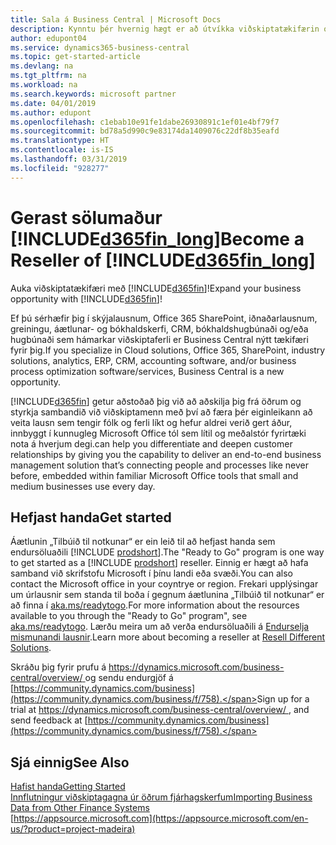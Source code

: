 ```yaml
---
title: Sala á Business Central | Microsoft Docs
description: Kynntu þér hvernig hægt er að útvíkka viðskiptatækifærin og verða samstarfsaðili Microsoft og endursöluaðili fyrir Business Central.
author: edupont04
ms.service: dynamics365-business-central
ms.topic: get-started-article
ms.devlang: na
ms.tgt_pltfrm: na
ms.workload: na
ms.search.keywords: microsoft partner
ms.date: 04/01/2019
ms.author: edupont
ms.openlocfilehash: c1ebab10e91fe1dabe26930891c1ef01e4bf79f7
ms.sourcegitcommit: bd78a5d990c9e83174da1409076c22df8b35eafd
ms.translationtype: HT
ms.contentlocale: is-IS
ms.lasthandoff: 03/31/2019
ms.locfileid: "928277"
---
```

# <a name="become-a-reseller-of-included365finlongincludesd365finlongmdmd"></a><span data-ttu-id="dd285-103">Gerast sölumaður [!INCLUDE[d365fin_long](includes/d365fin_long_md.md)]</span><span class="sxs-lookup"><span data-stu-id="dd285-103">Become a Reseller of [!INCLUDE[d365fin_long](includes/d365fin_long_md.md)]</span></span>
<span data-ttu-id="dd285-104">Auka viðskiptatækifæri með [!INCLUDE[d365fin](includes/d365fin_md.md)]!</span><span class="sxs-lookup"><span data-stu-id="dd285-104">Expand your business opportunity with [!INCLUDE[d365fin](includes/d365fin_md.md)]!</span></span>  

<span data-ttu-id="dd285-105">Ef þú sérhæfir þig í skýjalausnum, Office 365 SharePoint, iðnaðarlausnum, greiningu, áætlunar- og bókhaldskerfi, CRM, bókhaldshugbúnaði og/eða hugbúnaði sem hámarkar viðskiptaferli er Business Central nýtt tækifæri fyrir þig.</span><span class="sxs-lookup"><span data-stu-id="dd285-105">If you specialize in Cloud solutions, Office 365, SharePoint, industry solutions, analytics, ERP, CRM, accounting software, and/or business process optimization software/services, Business Central is a new opportunity.</span></span>   

[!INCLUDE[d365fin](includes/d365fin_md.md)] <span data-ttu-id="dd285-106">getur aðstoðað þig við að aðskilja þig frá öðrum og styrkja sambandið við viðskiptamenn með því að færa þér eiginleikann að veita lausn sem tengir fólk og ferli líkt og hefur aldrei verið gert áður, innbyggt í kunnugleg Microsoft Office tól sem lítil og meðalstór fyrirtæki nota á hverjum degi.</span><span class="sxs-lookup"><span data-stu-id="dd285-106">can help you differentiate and deepen customer relationships by giving you the capability to deliver an end-to-end business management solution that’s connecting people and processes like never before, embedded within familiar Microsoft Office tools that small and medium businesses use every day.</span></span>  

## <a name="get-started"></a><span data-ttu-id="dd285-107">Hefjast handa</span><span class="sxs-lookup"><span data-stu-id="dd285-107">Get started</span></span>

<span data-ttu-id="dd285-108">Áætlunin „Tilbúið til notkunar“ er ein leið til að hefjast handa sem endursöluaðili [!INCLUDE [prodshort](includes/prodshort.md)].</span><span class="sxs-lookup"><span data-stu-id="dd285-108">The "Ready to Go" program is one way to get started as a [!INCLUDE [prodshort](includes/prodshort.md)] reseller.</span></span> <span data-ttu-id="dd285-109">Einnig er hægt að hafa samband við skrifstofu Microsoft í þínu landi eða svæði.</span><span class="sxs-lookup"><span data-stu-id="dd285-109">You can also contact the Microsoft office in your coyntrye or region.</span></span> <span data-ttu-id="dd285-110">Frekari upplýsingar um úrlausnir sem standa til boða í gegnum áætlunina „Tilbúið til notkunar“ er að finna í [aka.ms/readytogo](https://aka.ms/readytogo).</span><span class="sxs-lookup"><span data-stu-id="dd285-110">For more information about the resources available to you through the "Ready to Go" program", see [aka.ms/readytogo](https://aka.ms/readytogo).</span></span> <span data-ttu-id="dd285-111">Lærðu meira um að verða endursöluaðili á [Endurselja mismunandi lausnir](/dynamics365/business-central/dev-itpro/developer/readiness/readiness-reseller).</span><span class="sxs-lookup"><span data-stu-id="dd285-111">Learn more about becoming a reseller at [Resell Different Solutions](/dynamics365/business-central/dev-itpro/developer/readiness/readiness-reseller).</span></span>  

<span data-ttu-id="dd285-112">Skráðu þig fyrir prufu á [https://dynamics.microsoft.com/business-central/overview/ ](https://dynamics.microsoft.com/en-us/business-central/overview/
) og sendu endurgjöf á [https://community.dynamics.com/business](https://community.dynamics.com/business/f/758).</span><span class="sxs-lookup"><span data-stu-id="dd285-112">Sign up for a trial at [https://dynamics.microsoft.com/business-central/overview/ ](https://dynamics.microsoft.com/en-us/business-central/overview/
), and send feedback at [https://community.dynamics.com/business](https://community.dynamics.com/business/f/758).</span></span>  

## <a name="see-also"></a><span data-ttu-id="dd285-113">Sjá einnig</span><span class="sxs-lookup"><span data-stu-id="dd285-113">See Also</span></span>

[<span data-ttu-id="dd285-114">Hafist handa</span><span class="sxs-lookup"><span data-stu-id="dd285-114">Getting Started</span></span>](product-get-started.md)  
[<span data-ttu-id="dd285-115">Innflutningur viðskiptagagna úr öðrum fjárhagskerfum</span><span class="sxs-lookup"><span data-stu-id="dd285-115">Importing Business Data from Other Finance Systems</span></span>](across-import-data-configuration-packages.md)  
[https://appsource.microsoft.com](https://appsource.microsoft.com/en-us/?product=project-madeira)  
